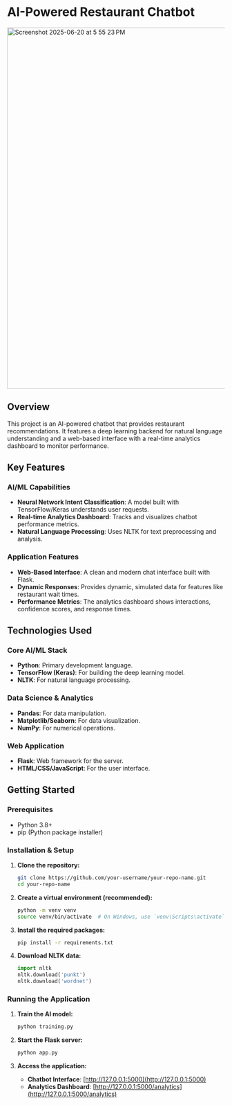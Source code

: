 # AI-Powered Restaurant Chatbot

<img width="835" alt="Screenshot 2025-06-20 at 5 55 23 PM" src="https://github.com/user-attachments/assets/c1c82b1d-7c56-45d3-a89e-84af05446225" />


## Overview
This project is an AI-powered chatbot that provides restaurant recommendations. It features a deep learning backend for natural language understanding and a web-based interface with a real-time analytics dashboard to monitor performance.

## Key Features

### AI/ML Capabilities
- **Neural Network Intent Classification**: A model built with TensorFlow/Keras understands user requests.
- **Real-time Analytics Dashboard**: Tracks and visualizes chatbot performance metrics.
- **Natural Language Processing**: Uses NLTK for text preprocessing and analysis.

### Application Features
- **Web-Based Interface**: A clean and modern chat interface built with Flask.
- **Dynamic Responses**: Provides dynamic, simulated data for features like restaurant wait times.
- **Performance Metrics**: The analytics dashboard shows interactions, confidence scores, and response times.

## Technologies Used

### Core AI/ML Stack
- **Python**: Primary development language.
- **TensorFlow (Keras)**: For building the deep learning model.
- **NLTK**: For natural language processing.

### Data Science & Analytics
- **Pandas**: For data manipulation.
- **Matplotlib/Seaborn**: For data visualization.
- **NumPy**: For numerical operations.

### Web Application
- **Flask**: Web framework for the server.
- **HTML/CSS/JavaScript**: For the user interface.

## Getting Started

### Prerequisites
- Python 3.8+
- pip (Python package installer)

### Installation & Setup

1.  **Clone the repository:**
    ```bash
    git clone https://github.com/your-username/your-repo-name.git
    cd your-repo-name
    ```

2.  **Create a virtual environment (recommended):**
    ```bash
    python -m venv venv
    source venv/bin/activate  # On Windows, use `venv\Scripts\activate`
    ```

3.  **Install the required packages:**
    ```bash
    pip install -r requirements.txt
    ```

4.  **Download NLTK data:**
    ```python
    import nltk
    nltk.download('punkt')
    nltk.download('wordnet')
    ```

### Running the Application

1.  **Train the AI model:**
    ```bash
    python training.py
    ```

2.  **Start the Flask server:**
    ```bash
    python app.py
    ```

3.  **Access the application:**
    - **Chatbot Interface**: [http://127.0.0.1:5000](http://127.0.0.1:5000)
    - **Analytics Dashboard**: [http://127.0.0.1:5000/analytics](http://127.0.0.1:5000/analytics)

